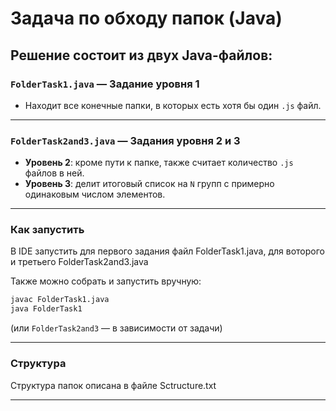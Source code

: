 
# Задача по обходу папок (Java)

Решение состоит из двух Java-файлов:
---

### `FolderTask1.java` — Задание уровня 1
- Находит все конечные папки, в которых есть хотя бы один `.js` файл.
---

### `FolderTask2and3.java` — Задания уровня 2 и 3
- **Уровень 2**: кроме пути к папке, также считает количество `.js` файлов в ней.
- **Уровень 3**: делит итоговый список на `N` групп с примерно одинаковым числом элементов.
---

### Как запустить
В IDE запустить для первого задания файл FolderTask1.java, для воторого и третьего FolderTask2and3.java

Также можно собрать и запустить вручную:
```bash
javac FolderTask1.java
java FolderTask1
```
(или `FolderTask2and3` — в зависимости от задачи)

---

### Структура
Структура папок описана в файле Sctructure.txt
****
